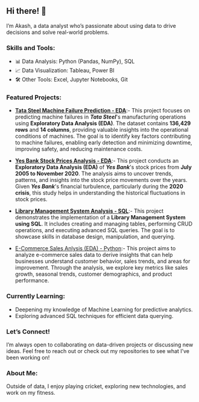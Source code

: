 ## Hi there! 👋
I’m Akash, a data analyst who’s passionate about using data to drive decisions and solve real-world problems.

### Skills and Tools:
- 📊 Data Analysis: Python (Pandas, NumPy), SQL
- 📈 Data Visualization: Tableau, Power BI
- 🛠️ Other Tools: Excel, Jupyter Notebooks, Git

### Featured Projects:
- [**Tata Steel Machine Failure Prediction - EDA**](https://github.com/akashmailar/Tata-Steel-Machine-Failure-Prediction):- This project focuses on predicting machine failures in ***Tata Steel***'s manufacturing operations using **Exploratory Data Analysis (EDA)**. The dataset contains **136,429 rows** and **14 columns**, providing valuable insights into the operational conditions of machines. The goal is to identify key factors contributing to machine failures, enabling early detection and minimizing downtime, improving safety, and reducing maintenance costs.

- [**Yes Bank Stock Prices Analysis - EDA**](https://github.com/akashmailar/Yes-Bank-Stock-Analysis-EDA):- This project conducts an **Exploratory Data Analysis (EDA)** of ***Yes Bank***'s stock prices from **July 2005 to November 2020**. The analysis aims to uncover trends, patterns, and insights into the stock price movements over the years. Given ***Yes Bank***'s financial turbulence, particularly during the **2020 crisis**, this study helps in understanding the historical fluctuations in stock prices.

- [**Library Management System Analysis - SQL**](https://github.com/akashmailar/Library-management-system-using-SQL):- This project demonstrates the implementation of a **Library Management System using SQL**. It includes creating and managing tables, performing CRUD operations, and executing advanced SQL queries. The goal is to showcase skills in database design, manipulation, and querying.
  
- [E-Commerce Sales Anlysis (EDA) - Python](https://github.com/akashmailar/E-Commerce-Sales-Analysis):- This project aims to analyze e-commerce sales data to derive insights that can help businesses understand customer behavior, sales trends, and areas for improvement. Through the analysis, we explore key metrics like sales growth, seasonal trends, customer demographics, and product performance.

### Currently Learning:
- Deepening my knowledge of Machine Learning for predictive analytics.
- Exploring advanced SQL techniques for efficient data querying.

### Let’s Connect!
I’m always open to collaborating on data-driven projects or discussing new ideas. Feel free to reach out or check out my repositories to see what I’ve been working on!

### About Me:
Outside of data, I enjoy playing cricket, exploring new technologies, and work on my fitness.
